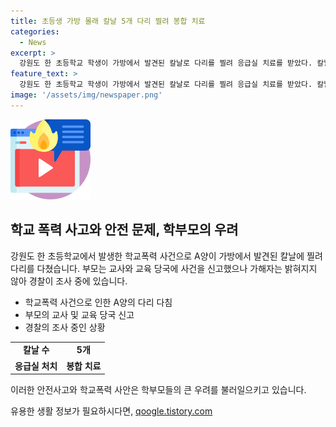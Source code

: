 ```yaml
---
title: 초등생 가방 몰래 칼날 5개 다리 찔려 봉합 치료
categories:
  - News
excerpt: >
  강원도 한 초등학교 학생이 가방에서 발견된 칼날로 다리를 찔려 응급실 치료를 받았다. 칼날은 연필함에 떨어진 5개의 문구용 나이프였으며, 가방 속에 숨긴 학생은 발견되지 않았다. 부모는 경찰에 신고하고, 학교폭력으로 신고했으며, 교육 당국은 경찰 조사를 지켜보고 있다. A양의 안전을 위협하는 이 사건은 사회적 이슈로 떠오르고 있다.
feature_text: >
  강원도 한 초등학교 학생이 가방에서 발견된 칼날로 다리를 찔려 응급실 치료를 받았다. 칼날은 연필함에 떨어진 5개의 문구용 나이프였으며, 가방 속에 숨긴 학생은 발견되지 않았다. 부모는 경찰에 신고하고, 학교폭력으로 신고했으며, 교육 당국은 경찰 조사를 지켜보고 있다. A양의 안전을 위협하는 이 사건은 사회적 이슈로 떠오르고 있다.
image: '/assets/img/newspaper.png'
---
```


<p><img src="/assets/img/news.png" alt="rentncar 속보" /></p>

<h2 data-ke-size="size26">학교 폭력 사고와 안전 문제, 학부모의 우려</h2>

<p data-ke-size="size16">강원도 한 초등학교에서 발생한 학교폭력 사건으로 A양이 가방에서 발견된 칼날에 찔려 다리를 다쳤습니다. 부모는 교사와 교육 당국에 사건을 신고했으나 가해자는 밝혀지지 않아 경찰이 조사 중에 있습니다.</p>

<ul>
  <li>학교폭력 사건으로 인한 A양의 다리 다침</li>
  <li>부모의 교사 및 교육 당국 신고</li>
  <li>경찰의 조사 중인 상황</li>
</ul>

<table>
  <tr>
    <td style="text-align: center; height: 17px;"><b>칼날 수</b></td>
    <td style="text-align: center; height: 17px;"><b>5개</b></td>
  </tr>
  <tr>
    <td style="text-align: center; height: 17px;"><b>응급실 처치</b></td>
    <td style="text-align: center; height: 17px;"><b>봉합 치료</b></td>
  </tr>
</table>

<p data-ke-size="size16">이러한 안전사고와 학교폭력 사안은 학부모들의 큰 우려를 불러일으키고 있습니다.</p>
유용한 생활 정보가 필요하시다면, <a href="https://qoogle.tistory.com" rel="dofollow">qoogle.tistory.com</a>


